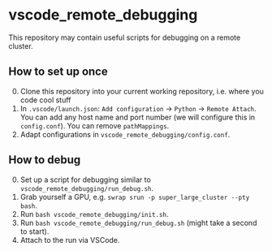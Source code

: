 # vscode_remote_debugging
This repository may contain useful scripts for debugging on a remote cluster.

## How to set up once
0. Clone this repository into your current working repository, i.e. where you code cool stuff
1. In `.vscode/launch.json`: `Add configuration` -> `Python` -> `Remote Attach`. You can add any host name and port number (we will configure this in `config.conf`). You can remove `pathMappings`.
2. Adapt configurations in `vscode_remote_debugging/config.conf`.

## How to debug
0. Set up a script for debugging similar to `vscode_remote_debugging/run_debug.sh`.
1. Grab yourself a GPU, e.g. `swrap srun -p super_large_cluster --pty bash`.
2. Run `bash vscode_remote_debugging/init.sh`.
3. Run `bash vscode_remote_debugging/run_debug.sh` (might take a second to start).
4. Attach to the run via VSCode.